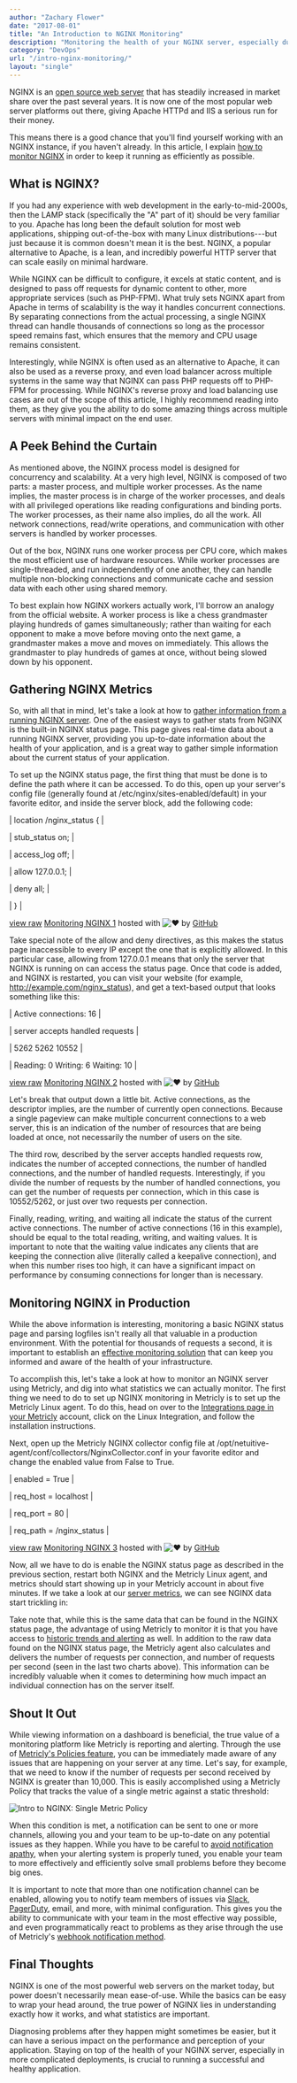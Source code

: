 ```yaml
---
author: "Zachary Flower"
date: "2017-08-01"
title: "An Introduction to NGINX Monitoring"
description: "Monitoring the health of your NGINX server, especially during complicated deployments, is key to having a successful, healthy application. Read on for tips!"
category: "DevOps"
url: "/intro-nginx-monitoring/"
layout: "single"
---
```

NGINX is an [open source web server](https://www.nginx.com/) that has steadily increased in market share over the past several years. It is now one of the most popular web server platforms out there, giving Apache HTTPd and IIS a serious run for their money.

This means there is a good chance that you'll find yourself working with an NGINX instance, if you haven't already. In this article, I explain [how to monitor NGINX](/nginx-monitoring-basics) in order to keep it running as efficiently as possible.

What is NGINX?
--------------

If you had any experience with web development in the early-to-mid-2000s, then the LAMP stack (specifically the "A" part of it) should be very familiar to you. Apache has long been the default solution for most web applications, shipping out-of-the-box with many Linux distributions---but just because it is common doesn't mean it is the best. NGINX, a popular alternative to Apache, is a lean, and incredibly powerful HTTP server that can scale easily on minimal hardware.

While NGINX can be difficult to configure, it excels at static content, and is designed to pass off requests for dynamic content to other, more appropriate services (such as PHP-FPM). What truly sets NGINX apart from Apache in terms of scalability is the way it handles concurrent connections. By separating connections from the actual processing, a single NGINX thread can handle thousands of connections so long as the processor speed remains fast, which ensures that the memory and CPU usage remains consistent.

Interestingly, while NGINX is often used as an alternative to Apache, it can also be used as a reverse proxy, and even load balancer across multiple systems in the same way that NGINX can pass PHP requests off to PHP-FPM for processing. While NGINX's reverse proxy and load balancing use cases are out of the scope of this article, I highly recommend reading into them, as they give you the ability to do some amazing things across multiple servers with minimal impact on the end user.

A Peek Behind the Curtain
-------------------------

As mentioned above, the NGINX process model is designed for concurrency and scalability. At a very high level, NGINX is composed of two parts: a master process, and multiple worker processes. As the name implies, the master process is in charge of the worker processes, and deals with all privileged operations like reading configurations and binding ports. The worker processes, as their name also implies, do all the work. All network connections, read/write operations, and communication with other servers is handled by worker processes.

Out of the box, NGINX runs one worker process per CPU core, which makes the most efficient use of hardware resources. While worker processes are single-threaded, and run independently of one another, they can handle multiple non-blocking connections and communicate cache and session data with each other using shared memory.

To best explain how NGINX workers actually work, I'll borrow an analogy from the official website. A worker process is like a chess grandmaster playing hundreds of games simultaneously; rather than waiting for each opponent to make a move before moving onto the next game, a grandmaster makes a move and moves on immediately. This allows the grandmaster to play hundreds of games at once, without being slowed down by his opponent.

Gathering NGINX Metrics
-----------------------

So, with all that in mind, let's take a look at how to [gather information from a running NGINX server](/monitoring-nginx-netuitive). One of the easiest ways to gather stats from NGINX is the built-in NGINX status page. This page gives real-time data about a running NGINX server, providing you up-to-date information about the health of your application, and is a great way to gather simple information about the current status of your application.

To set up the NGINX status page, the first thing that must be done is to define the path where it can be accessed. To do this, open up your server's config file (generally found at /etc/nginx/sites-enabled/default) in your favorite editor, and inside the server block, add the following code:

| location /nginx_status { |

| stub_status on; |

| access_log off; |

| allow 127.0.0.1; |

| deny all; |

| } |

[view raw](https://gist.github.com/cdisomma1/11f685f63bbddefdad48fc8ad3832e2e/raw/2880ae65b1fb7bb49d5e60e15df29cb1b9197926/Monitoring%20NGINX%201) [Monitoring NGINX 1](https://gist.github.com/cdisomma1/11f685f63bbddefdad48fc8ad3832e2e#file-monitoring-nginx-1) hosted with ![❤](https://s.w.org/images/core/emoji/11/svg/2764.svg) by [GitHub](https://github.com)

Take special note of the allow and deny directives, as this makes the status page inaccessible to every IP except the one that is explicitly allowed. In this particular case, allowing from 127.0.0.1 means that only the server that NGINX is running on can access the status page. Once that code is added, and NGINX is restarted, you can visit your website (for example, http://example.com/nginx_status), and get a text-based output that looks something like this:

| Active connections: 16 |

| server accepts handled requests |

| 5262 5262 10552 |

| Reading: 0 Writing: 6 Waiting: 10 |

[view raw](https://gist.github.com/cdisomma1/cb14af218994424e08379cd4d376e791/raw/96c41a277eabf3da66abc3f076f56e08c4061e20/Monitoring%20NGINX%202) [Monitoring NGINX 2](https://gist.github.com/cdisomma1/cb14af218994424e08379cd4d376e791#file-monitoring-nginx-2) hosted with ![❤](https://s.w.org/images/core/emoji/11/svg/2764.svg) by [GitHub](https://github.com)

Let's break that output down a little bit. Active connections, as the descriptor implies, are the number of currently open connections. Because a single pageview can make multiple concurrent connections to a web server, this is an indication of the number of resources that are being loaded at once, not necessarily the number of users on the site.

The third row, described by the server accepts handled requests row, indicates the number of accepted connections, the number of handled connections, and the number of handled requests. Interestingly, if you divide the number of requests by the number of handled connections, you can get the number of requests per connection, which in this case is 10552/5262, or just over two requests per connection.

Finally, reading, writing, and waiting all indicate the status of the current active connections. The number of active connections (16 in this example), should be equal to the total reading, writing, and waiting values. It is important to note that the waiting value indicates any clients that are keeping the connection alive (literally called a keepalive connection), and when this number rises too high, it can have a significant impact on performance by consuming connections for longer than is necessary.

Monitoring NGINX in Production
------------------------------

While the above information is interesting, monitoring a basic NGINX status page and parsing logfiles isn't really all that valuable in a production environment. With the potential for thousands of requests a second, it is important to establish an [effective monitoring solution](/product) that can keep you informed and aware of the health of your infrastructure.

To accomplish this, let's take a look at how to monitor an NGINX server using Metricly, and dig into what statistics we can actually monitor. The first thing we need to do to set up NGINX monitoring in Metricly is to set up the Metricly Linux agent. To do this, head on over to the [Integrations page in your Metricly](/integrations) account, click on the Linux Integration, and follow the installation instructions.

Next, open up the Metricly NGINX collector config file at /opt/netuitive-agent/conf/collectors/NginxCollector.conf in your favorite editor and change the enabled value from False to True.

| enabled = True |

| req_host = localhost |

| req_port = 80 |

| req_path = /nginx_status |

[view raw](https://gist.github.com/cdisomma1/b48bf1e34b8810ff6a3094c1a89e0ad1/raw/dc9c15c3e7ad078a7da96ce25535e922d03251f4/Monitoring%20NGINX%203) [Monitoring NGINX 3](https://gist.github.com/cdisomma1/b48bf1e34b8810ff6a3094c1a89e0ad1#file-monitoring-nginx-3) hosted with ![❤](https://s.w.org/images/core/emoji/11/svg/2764.svg) by [GitHub](https://github.com)

Now, all we have to do is enable the NGINX status page as described in the previous section, restart both NGINX and the Metricly Linux agent, and metrics should start showing up in your Metricly account in about five minutes. If we take a look at our [server metrics](/server-resource-utilization-before-migration), we can see NGINX data start trickling in:

Take note that, while this is the same data that can be found in the NGINX status page, the advantage of using Metricly to monitor it is that you have access to [historic trends and alerting](/effective-monitoring-alert-rules) as well. In addition to the raw data found on the NGINX status page, the Metricly agent also calculates and delivers the number of requests per connection, and number of requests per second (seen in the last two charts above). This information can be incredibly valuable when it comes to determining how much impact an individual connection has on the server itself.

Shout It Out
------------

While viewing information on a dashboard is beneficial, the true value of a monitoring platform like Metricly is reporting and alerting. Through the use of [Metricly's Policies feature](/policy-page-upgrades), you can be immediately made aware of any issues that are happening on your server at any time. Let's say, for example, that we need to know if the number of requests per second received by NGINX is greater than 10,000. This is easily accomplished using a Metricly Policy that tracks the value of a single metric against a static threshold:

![Intro to NGINX: Single Metric Policy](/intro-nginx-monitoring/)

When this condition is met, a notification can be sent to one or more channels, allowing you and your team to be up-to-date on any potential issues as they happen. While you have to be careful to [avoid notification apathy](/alert-noise-blog), when your alerting system is properly tuned, you enable your team to more effectively and efficiently solve small problems before they become big ones.

It is important to note that more than one notification channel can be enabled, allowing you to notify team members of issues via [Slack](/slack-channel-integration), [PagerDuty](/combining-netuitive-and-pagerduty-for-monitoring-alarms), email, and more, with minimal configuration. This gives you the ability to communicate with your team in the most effective way possible, and even programmatically react to problems as they arise through the use of Metricly's [webhook notification method](/automate-alert-response-aws-lambda).

Final Thoughts
--------------

NGINX is one of the most powerful web servers on the market today, but power doesn't necessarily mean ease-of-use. While the basics can be easy to wrap your head around, the true power of NGINX lies in understanding exactly how it works, and what statistics are important.

Diagnosing problems after they happen might sometimes be easier, but it can have a serious impact on the performance and perception of your application. Staying on top of the health of your NGINX server, especially in more complicated deployments, is crucial to running a successful and healthy application.

